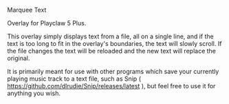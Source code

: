 Marquee Text

Overlay for Playclaw 5 Plus.

This overlay simply displays text from a file, all on a single line, and if the text is too long to fit in the overlay's boundaries, the text will slowly scroll. If the file changes the text will be reloaded and the new text will replace the original.

It is primarily meant for use with other programs which save your currently playing music track to a text file, such as Snip ( https://github.com/dlrudie/Snip/releases/latest ), but feel free to use it for anything you wish.

